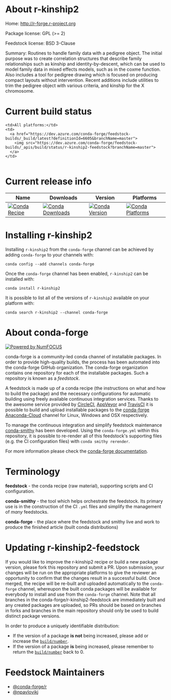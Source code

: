 About r-kinship2
================

Home: http://r-forge.r-project.org

Package license: GPL (>= 2)

Feedstock license: BSD 3-Clause

Summary: Routines to handle family data with a pedigree object. The initial purpose was to create correlation structures that describe  family relationships such as kinship and identity-by-descent, which can be used to model family data in mixed effects models, such as in the  coxme function.  Also includes a tool for pedigree drawing which is  focused on producing compact layouts without intervention.  Recent additions include utilities to trim the pedigree object with various criteria, and  kinship for the X chromosome.



Current build status
====================


<table><tr>
    
    <td>All platforms:</td>
    <td>
      <a href="https://dev.azure.com/conda-forge/feedstock-builds/_build/latest?definitionId=6605&branchName=master">
        <img src="https://dev.azure.com/conda-forge/feedstock-builds/_apis/build/status/r-kinship2-feedstock?branchName=master">
      </a>
    </td>
  </tr>
</table>

Current release info
====================

| Name | Downloads | Version | Platforms |
| --- | --- | --- | --- |
| [![Conda Recipe](https://img.shields.io/badge/recipe-r--kinship2-green.svg)](https://anaconda.org/conda-forge/r-kinship2) | [![Conda Downloads](https://img.shields.io/conda/dn/conda-forge/r-kinship2.svg)](https://anaconda.org/conda-forge/r-kinship2) | [![Conda Version](https://img.shields.io/conda/vn/conda-forge/r-kinship2.svg)](https://anaconda.org/conda-forge/r-kinship2) | [![Conda Platforms](https://img.shields.io/conda/pn/conda-forge/r-kinship2.svg)](https://anaconda.org/conda-forge/r-kinship2) |

Installing r-kinship2
=====================

Installing `r-kinship2` from the `conda-forge` channel can be achieved by adding `conda-forge` to your channels with:

```
conda config --add channels conda-forge
```

Once the `conda-forge` channel has been enabled, `r-kinship2` can be installed with:

```
conda install r-kinship2
```

It is possible to list all of the versions of `r-kinship2` available on your platform with:

```
conda search r-kinship2 --channel conda-forge
```


About conda-forge
=================

[![Powered by NumFOCUS](https://img.shields.io/badge/powered%20by-NumFOCUS-orange.svg?style=flat&colorA=E1523D&colorB=007D8A)](http://numfocus.org)

conda-forge is a community-led conda channel of installable packages.
In order to provide high-quality builds, the process has been automated into the
conda-forge GitHub organization. The conda-forge organization contains one repository
for each of the installable packages. Such a repository is known as a *feedstock*.

A feedstock is made up of a conda recipe (the instructions on what and how to build
the package) and the necessary configurations for automatic building using freely
available continuous integration services. Thanks to the awesome service provided by
[CircleCI](https://circleci.com/), [AppVeyor](https://www.appveyor.com/)
and [TravisCI](https://travis-ci.org/) it is possible to build and upload installable
packages to the [conda-forge](https://anaconda.org/conda-forge)
[Anaconda-Cloud](https://anaconda.org/) channel for Linux, Windows and OSX respectively.

To manage the continuous integration and simplify feedstock maintenance
[conda-smithy](https://github.com/conda-forge/conda-smithy) has been developed.
Using the ``conda-forge.yml`` within this repository, it is possible to re-render all of
this feedstock's supporting files (e.g. the CI configuration files) with ``conda smithy rerender``.

For more information please check the [conda-forge documentation](https://conda-forge.org/docs/).

Terminology
===========

**feedstock** - the conda recipe (raw material), supporting scripts and CI configuration.

**conda-smithy** - the tool which helps orchestrate the feedstock.
                   Its primary use is in the construction of the CI ``.yml`` files
                   and simplify the management of *many* feedstocks.

**conda-forge** - the place where the feedstock and smithy live and work to
                  produce the finished article (built conda distributions)


Updating r-kinship2-feedstock
=============================

If you would like to improve the r-kinship2 recipe or build a new
package version, please fork this repository and submit a PR. Upon submission,
your changes will be run on the appropriate platforms to give the reviewer an
opportunity to confirm that the changes result in a successful build. Once
merged, the recipe will be re-built and uploaded automatically to the
`conda-forge` channel, whereupon the built conda packages will be available for
everybody to install and use from the `conda-forge` channel.
Note that all branches in the conda-forge/r-kinship2-feedstock are
immediately built and any created packages are uploaded, so PRs should be based
on branches in forks and branches in the main repository should only be used to
build distinct package versions.

In order to produce a uniquely identifiable distribution:
 * If the version of a package **is not** being increased, please add or increase
   the [``build/number``](https://conda.io/docs/user-guide/tasks/build-packages/define-metadata.html#build-number-and-string).
 * If the version of a package **is** being increased, please remember to return
   the [``build/number``](https://conda.io/docs/user-guide/tasks/build-packages/define-metadata.html#build-number-and-string)
   back to 0.

Feedstock Maintainers
=====================

* [@conda-forge/r](https://github.com/conda-forge/r/)
* [@npavlovikj](https://github.com/npavlovikj/)

